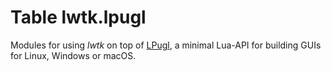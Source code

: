 # Table lwtk.lpugl

Modules for using *lwtk* on top of [LPugl](https://github.com/osch/lua-lpugl#lpugl),
a minimal Lua-API for building GUIs for Linux, Windows or macOS.

